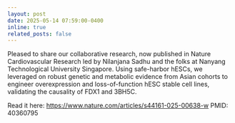 ```yaml
---
layout: post
date: 2025-05-14 07:59:00-0400
inline: true
related_posts: false
---
```


Pleased to share our collaborative research, now published in Nature Cardiovascular Research led by Nilanjana Sadhu and the folks at Nanyang Technological University Singapore. Using safe-harbor hESCs, we leveraged on robust genetic and metabolic evidence from Asian cohorts to engineer overexpression and loss-of-function hESC stable cell lines, validating the causality of FDX1 and 3BH5C.

Read it here: https://www.nature.com/articles/s44161-025-00638-w
PMID: 40360795
